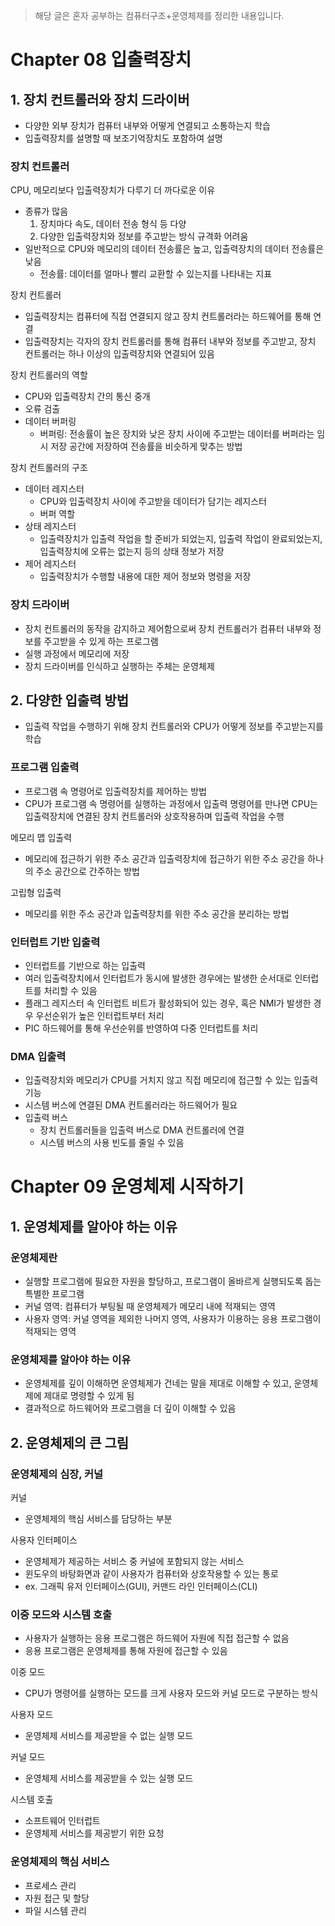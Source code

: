 > 해당 글은 혼자 공부하는 컴퓨터구조+운영체제를 정리한 내용입니다.

# Chapter 08 입출력장치

## 1. 장치 컨트롤러와 장치 드라이버

* 다양한 외부 장치가 컴퓨터 내부와 어떻게 연결되고 소통하는지 학습
* 입출력장치를 설명할 때 보조기억장치도 포함하여 설명

### 장치 컨트롤러
CPU, 메모리보다 입출력장치가 다루기 더 까다로운 이유
* 종류가 많음
    1. 장치마다 속도, 데이터 전송 형식 등 다양
    2. 다양한 입출력장치와 정보를 주고받는 방식 규격화 어려움
* 일반적으로 CPU와 메모리의 데이터 전송률은 높고, 입출력장치의 데이터 전송률은 낮음
    * 전송률: 데이터를 얼마나 빨리 교환할 수 있는지를 나타내는 지표

장치 컨트롤러
* 입출력장치는 컴퓨터에 직접 연결되지 않고 장치 컨트롤러라는 하드웨어를 통해 연결
* 입출력장치는 각자의 장치 컨트롤러를 통해 컴퓨터 내부와 정보를 주고받고, 장치 컨트롤러는 하나 이상의 입출력장치와 연결되어 있음

장치 컨트롤러의 역할
* CPU와 입출력장치 간의 통신 중개
* 오류 검출
* 데이터 버퍼링
    * 버퍼링: 전송률이 높은 장치와 낮은 장치 사이에 주고받는 데이터를 버퍼라는 임시 저장 공간에 저장하여 전송률을 비슷하게 맞추는 방법

장치 컨트롤러의 구조
* 데이터 레지스터
    * CPU와 입출력장치 사이에 주고받을 데이터가 담기는 레지스터
    * 버퍼 역할
* 상태 레지스터
    * 입출력장치가 입출력 작업을 할 준비가 되었는지, 입출력 작업이 완료되었는지, 입출력장치에 오류는 없는지 등의 상태 정보가 저장
* 제어 레지스터
    * 입출력장치가 수행할 내용에 대한 제어 정보와 명령을 저장

### 장치 드라이버
* 장치 컨트롤러의 동작을 감지하고 제어함으로써 장치 컨트롤러가 컴퓨터 내부와 정보를 주고받을 수 있게 하는 프로그램
* 실행 과정에서 메모리에 저장
* 장치 드라이버를 인식하고 실행하는 주체는 운영체제

## 2. 다양한 입출력 방법

* 입출력 작업을 수행하기 위해 장치 컨트롤러와 CPU가 어떻게 정보를 주고받는지를 학습

### 프로그램 입출력
* 프로그램 속 명령어로 입출력장치를 제어하는 방법
* CPU가 프로그램 속 명령어를 실행하는 과정에서 입출력 명령어를 만나면 CPU는 입출력장치에 연결된 장치 컨트롤러와 상호작용하며 입출력 작업을 수행

메모리 맵 입출력
* 메모리에 접근하기 위한 주소 공간과 입출력장치에 접근하기 위한 주소 공간을 하나의 주소 공간으로 간주하는 방법

고립형 입출력
* 메모리를 위한 주소 공간과 입출력장치를 위한 주소 공간을 분리하는 방법

### 인터럽트 기반 입출력
* 인터럽트를 기반으로 하는 입출력
* 여러 입출력장치에서 인터럽트가 동시에 발생한 경우에는 발생한 순서대로 인터럽트를 처리할 수 있음
* 플래그 레지스터 속 인터럽트 비트가 활성화되어 있는 경우, 혹은 NMI가 발생한 경우 우선순위가 높은 인터럽트부터 처리
* PIC 하드웨어를 통해 우선순위를 반영하여 다중 인터럽트를 처리

### DMA 입출력
* 입출력장치와 메모리가 CPU를 거치지 않고 직접 메모리에 접근할 수 있는 입출력 기능
* 시스템 버스에 연결된 DMA 컨트롤러라는 하드웨어가 필요
* 입출력 버스
    * 장치 컨트롤러들을 입출력 버스로 DMA 컨트롤러에 연결
    * 시스템 버스의 사용 빈도를 줄일 수 있음

# Chapter 09 운영체제 시작하기

## 1. 운영체제를 알아야 하는 이유

### 운영체제란
* 실행할 프로그램에 필요한 자원을 할당하고, 프로그램이 올바르게 실행되도록 돕는 특별한 프로그램
* 커널 영역: 컴퓨터가 부팅될 때 운영체제가 메모리 내에 적재되는 영역
* 사용자 영역: 커널 영역을 제외한 나머지 영역, 사용자가 이용하는 응용 프로그램이 적재되는 영역

### 운영체제를 알아야 하는 이유
* 운영체제를 깊이 이해하면 운영체제가 건네는 말을 제대로 이해할 수 있고, 운영체제에 제대로 명령할 수 있게 됨
* 결과적으로 하드웨어와 프로그램을 더 깊이 이해할 수 있음

## 2. 운영체제의 큰 그림

### 운영체제의 심장, 커널
커널
* 운영체제의 핵심 서비스를 담당하는 부분

사용자 인터페이스
* 운영체제가 제공하는 서비스 중 커널에 포함되지 않는 서비스
* 윈도우의 바탕화면과 같이 사용자가 컴퓨터와 상호작용할 수 있는 통로
* ex. 그래픽 유저 인터페이스(GUI), 커맨드 라인 인터페이스(CLI)

### 이중 모드와 시스템 호출
* 사용자가 실행하는 응용 프로그램은 하드웨어 자원에 직접 접근할 수 없음
* 응용 프로그램은 운영체제를 통해 자원에 접근할 수 있음

이중 모드
* CPU가 명령어를 실행하는 모드를 크게 사용자 모드와 커널 모드로 구분하는 방식

사용자 모드
* 운영체제 서비스를 제공받을 수 없는 실행 모드

커널 모드
* 운영체제 서비스를 제공받을 수 있는 실행 모드

시스템 호출
* 소프트웨어 인터럽트
* 운영체제 서비스를 제공받기 위한 요청

### 운영체제의 핵심 서비스
* 프로세스 관리
* 자원 접근 및 할당
* 파일 시스템 관리